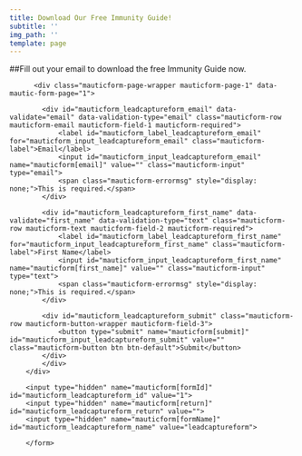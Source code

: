 ```yaml
---
title: Download Our Free Immunity Guide!
subtitle: ''
img_path: ''
template: page
---
```

##Fill out your email to download the free Immunity Guide now.
<div>
<div id="mauticform_wrapper_leadcaptureform" class="mauticform_wrapper">
    <form autocomplete="false" role="form" method="post" action="https://marketing.kickback.live/form/submit?formId=1" id="mauticform_leadcaptureform" data-mautic-form="leadcaptureform" enctype="multipart/form-data">
        <div class="mauticform-error" id="mauticform_leadcaptureform_error"></div>
        <div class="mauticform-message" id="mauticform_leadcaptureform_message"></div>
        <div class="mauticform-innerform">

            
          <div class="mauticform-page-wrapper mauticform-page-1" data-mautic-form-page="1">

            <div id="mauticform_leadcaptureform_email" data-validate="email" data-validation-type="email" class="mauticform-row mauticform-email mauticform-field-1 mauticform-required">
                <label id="mauticform_label_leadcaptureform_email" for="mauticform_input_leadcaptureform_email" class="mauticform-label">Email</label>
                <input id="mauticform_input_leadcaptureform_email" name="mauticform[email]" value="" class="mauticform-input" type="email">
                <span class="mauticform-errormsg" style="display: none;">This is required.</span>
            </div>

            <div id="mauticform_leadcaptureform_first_name" data-validate="first_name" data-validation-type="text" class="mauticform-row mauticform-text mauticform-field-2 mauticform-required">
                <label id="mauticform_label_leadcaptureform_first_name" for="mauticform_input_leadcaptureform_first_name" class="mauticform-label">First Name</label>
                <input id="mauticform_input_leadcaptureform_first_name" name="mauticform[first_name]" value="" class="mauticform-input" type="text">
                <span class="mauticform-errormsg" style="display: none;">This is required.</span>
            </div>

            <div id="mauticform_leadcaptureform_submit" class="mauticform-row mauticform-button-wrapper mauticform-field-3">
                <button type="submit" name="mauticform[submit]" id="mauticform_input_leadcaptureform_submit" value="" class="mauticform-button btn btn-default">Submit</button>
            </div>
            </div>
        </div>

        <input type="hidden" name="mauticform[formId]" id="mauticform_leadcaptureform_id" value="1">
        <input type="hidden" name="mauticform[return]" id="mauticform_leadcaptureform_return" value="">
        <input type="hidden" name="mauticform[formName]" id="mauticform_leadcaptureform_name" value="leadcaptureform">

        </form>
</div>

